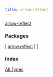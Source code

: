 ```yaml
---
title: arrow-reflect
---
```


[arrow-reflect](./index.html)

### Packages

| [arrow.reflect](arrow.reflect/index.html) |  |

### Index

[All Types](alltypes/index.html)
